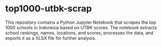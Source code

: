 # top1000-utbk-scrap
This repository contains a Python Jupyter Notebook that scrapes the top 1000 schools in Indonesia based on UTBK scores. The notebook extracts school rankings, names, locations, and scores, processes the data, and exports it as a XLSX file for further analysis.
